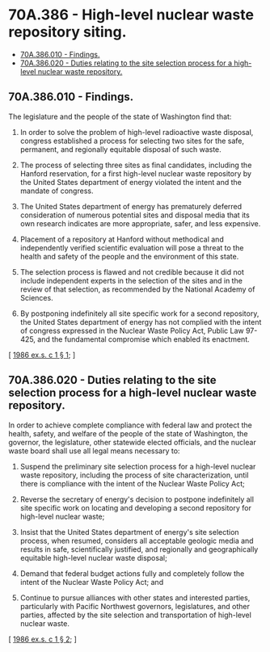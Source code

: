 # 70A.386 - High-level nuclear waste repository siting.
* [70A.386.010 - Findings.](#70a386010---findings)
* [70A.386.020 - Duties relating to the site selection process for a high-level nuclear waste repository.](#70a386020---duties-relating-to-the-site-selection-process-for-a-high-level-nuclear-waste-repository)
## 70A.386.010 - Findings.
The legislature and the people of the state of Washington find that:

1. In order to solve the problem of high-level radioactive waste disposal, congress established a process for selecting two sites for the safe, permanent, and regionally equitable disposal of such waste.

2. The process of selecting three sites as final candidates, including the Hanford reservation, for a first high-level nuclear waste repository by the United States department of energy violated the intent and the mandate of congress.

3. The United States department of energy has prematurely deferred consideration of numerous potential sites and disposal media that its own research indicates are more appropriate, safer, and less expensive.

4. Placement of a repository at Hanford without methodical and independently verified scientific evaluation will pose a threat to the health and safety of the people and the environment of this state.

5. The selection process is flawed and not credible because it did not include independent experts in the selection of the sites and in the review of that selection, as recommended by the National Academy of Sciences.

6. By postponing indefinitely all site specific work for a second repository, the United States department of energy has not complied with the intent of congress expressed in the Nuclear Waste Policy Act, Public Law 97-425, and the fundamental compromise which enabled its enactment.

\[ [1986 ex.s. c 1 § 1](http://leg.wa.gov/CodeReviser/documents/sessionlaw/1986ex1c1.pdf?cite=1986%20ex.s.%20c%201%20§%201); \]

## 70A.386.020 - Duties relating to the site selection process for a high-level nuclear waste repository.
In order to achieve complete compliance with federal law and protect the health, safety, and welfare of the people of the state of Washington, the governor, the legislature, other statewide elected officials, and the nuclear waste board shall use all legal means necessary to:

1. Suspend the preliminary site selection process for a high-level nuclear waste repository, including the process of site characterization, until there is compliance with the intent of the Nuclear Waste Policy Act;

2. Reverse the secretary of energy's decision to postpone indefinitely all site specific work on locating and developing a second repository for high-level nuclear waste;

3. Insist that the United States department of energy's site selection process, when resumed, considers all acceptable geologic media and results in safe, scientifically justified, and regionally and geographically equitable high-level nuclear waste disposal;

4. Demand that federal budget actions fully and completely follow the intent of the Nuclear Waste Policy Act; and

5. Continue to pursue alliances with other states and interested parties, particularly with Pacific Northwest governors, legislatures, and other parties, affected by the site selection and transportation of high-level nuclear waste.

\[ [1986 ex.s. c 1 § 2](http://leg.wa.gov/CodeReviser/documents/sessionlaw/1986ex1c1.pdf?cite=1986%20ex.s.%20c%201%20§%202); \]


